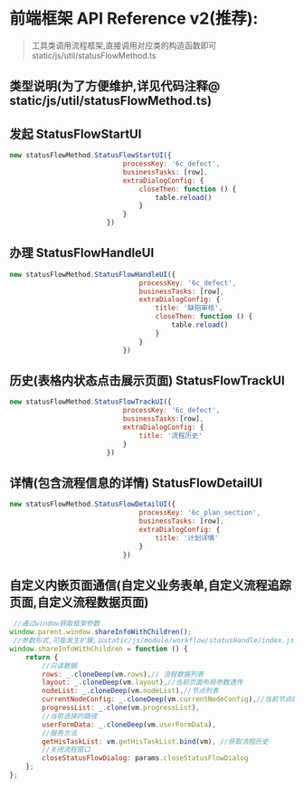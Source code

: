 # 前端框架 API Reference v2(推荐):

> 工具类调用流程框架,直接调用对应类的构造函数即可 static/js/util/statusFlowMethod.ts

## 类型说明(为了方便维护,详见代码注释@ static/js/util/statusFlowMethod.ts)

## 发起 StatusFlowStartUI

```javascript
new statusFlowMethod.StatusFlowStartUI({
                            processKey: '6c_defect',
                            businessTasks: [row],
                            extraDialogConfig: {
                                closeThen: function () {
                                    table.reload()
                                }
                            }
                        })
```

## 办理 StatusFlowHandleUI

```javascript
new statusFlowMethod.StatusFlowHandleUI({
                                processKey: '6c_defect',
                                businessTasks: [row],
                                extraDialogConfig: {
                                    title: '缺陷审核',
                                    closeThen: function () {
                                        table.reload()
                                    }
                                }
                            })
```

## 历史(表格内状态点击展示页面) StatusFlowTrackUI

```javascript
new statusFlowMethod.StatusFlowTrackUI({
                            processKey: '6c_defect',
                            businessTasks:[row],
                            extraDialogConfig: {
                                title: '流程历史'
                            }
                        })
```

## 详情(包含流程信息的详情) StatusFlowDetailUI

```javascript
new statusFlowMethod.StatusFlowDetailUI({
                                processKey: '6c_plan_section',
                                businessTasks: [row],
                                extraDialogConfig: {
                                    title: '计划详情'
                                }
                            })
```

## 自定义内嵌页面通信(自定义业务表单,自定义流程追踪页面,自定义流程数据页面)

```javascript
 //通过window获取框架参数
window.parent.window.shareInfoWithChildren();
 //参数形式,可能发生扩展,以static/js/module/workflow/statusHandle/index.js为准
window.shareInfoWithChildren = function () {
    return {
        //只读数据
        rows: _.cloneDeep(vm.rows),// 流程数据列表
        layout: _.cloneDeep(vm.layout),//当前页面布局参数透传
        nodeList: _.cloneDeep(vm.nodeList),//节点列表
        currentNodeConfig: _.cloneDeep(vm.currentNodeConfig),//当前节点配置
        progressList: _.clone(vm.progressList),
        //当前选择的路径
        userFormData: _.cloneDeep(vm.userFormData),
        //服务方法
        getHisTaskList: vm.getHisTaskList.bind(vm), //获取流程历史
        //关闭流程窗口
        closeStatusFlowDialog: params.closeStatusFlowDialog
    };
};
```
